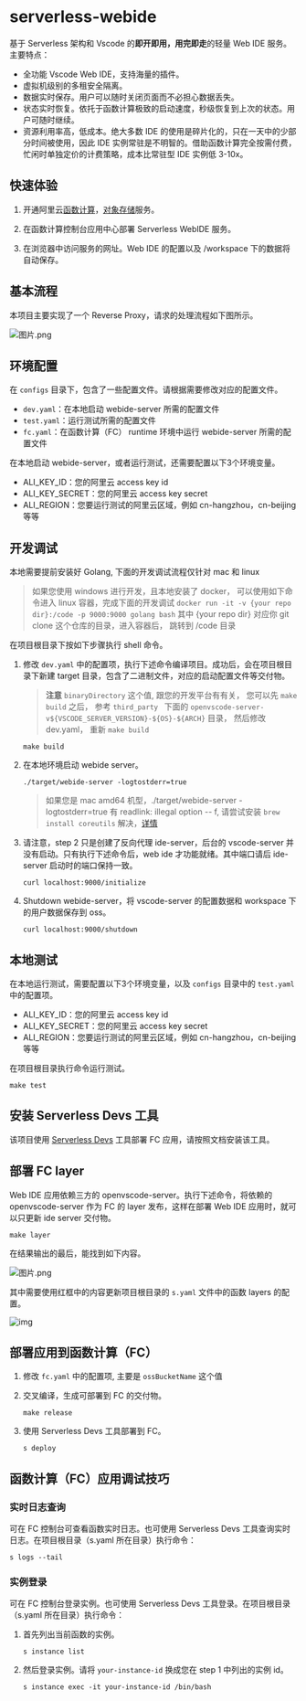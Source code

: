 # serverless-webide

基于 Serverless 架构和 Vscode 的**即开即用，用完即走**的轻量 Web IDE 服务。主要特点：

* 全功能 Vscode Web IDE，支持海量的插件。
* 虚拟机级别的多租安全隔离。
* 数据实时保存。用户可以随时关闭页面而不必担心数据丢失。
* 状态实时恢复。依托于函数计算极致的启动速度，秒级恢复到上次的状态。用户可随时继续。
* 资源利用率高，低成本。绝大多数 IDE 的使用是碎片化的，只在一天中的少部分时间被使用，因此 IDE 实例常驻是不明智的。借助函数计算完全按需付费，忙闲时单独定价的计费策略，成本比常驻型 IDE 实例低 3-10x。

## 快速体验

1. 开通阿里云[函数计算](https://fcnext.console.aliyun.com/)，[对象存储](https://oss.console.aliyun.com)服务。

2. 在函数计算控制台应用中心部署 Serverless WebIDE 服务。

3. 在浏览器中访问服务的网址。Web IDE 的配置以及 /workspace 下的数据将自动保存。

## 基本流程

本项目主要实现了一个 Reverse Proxy，请求的处理流程如下图所示。

![图片.png](https://cdn.nlark.com/yuque/0/2022/png/995498/1652601830486-bfea1122-433a-49d6-b276-02ab522d8b1e.png)

## 环境配置

在 `configs` 目录下，包含了一些配置文件。请根据需要修改对应的配置文件。

* `dev.yaml`：在本地启动 webide-server 所需的配置文件
* `test.yaml`：运行测试所需的配置文件
* `fc.yaml`：在函数计算（FC） runtime 环境中运行 webide-server 所需的配置文件

在本地启动 webide-server，或者运行测试，还需要配置以下3个环境变量。

* ALI_KEY_ID：您的阿里云 access key id
* ALI_KEY_SECRET：您的阿里云 access key secret
* ALI_REGION：您要运行测试的阿里云区域，例如 cn-hangzhou，cn-beijing 等等

## 开发调试

本地需要提前安装好 Golang, 下面的开发调试流程仅针对 mac 和 linux

> 如果您使用 windows 进行开发，且本地安装了 docker， 可以使用如下命令进入 linux 容器，完成下面的开发调试
> `docker run -it -v {your repo dir}:/code -p 9000:9000 golang bash`
> 其中 {your repo dir} 对应你 git clone 这个仓库的目录，进入容器后， 跳转到 /code 目录 

在项目根目录下按如下步骤执行 shell 命令。

1. 修改 `dev.yaml` 中的配置项，执行下述命令编译项目。成功后，会在项目根目录下新建 target 目录，包含了二进制文件，对应的启动配置文件等交付物。
   > **注意** `binaryDirectory` 这个值,  跟您的开发平台有有关， 您可以先 `make build` 之后， 参考 `third_party ` 下面的 `openvscode-server-v${VSCODE_SERVER_VERSION}-${OS}-${ARCH}` 目录， 然后修改 dev.yaml， 重新 `make build`

   ```shell
   make build
   ```

2. 在本地环境启动 webide server。

   ```shell
   ./target/webide-server -logtostderr=true
   ```

   > 如果您是 mac amd64 机型，./target/webide-server -logtostderr=true 有 readlink: illegal option -- f, 请尝试安装 `brew install coreutils` 解决，[详情](https://www.cnblogs.com/cphmvp/p/7070941.html) 

3. 请注意，step 2 只是创建了反向代理 ide-server，后台的 vscode-server 并没有启动。只有执行下述命令后，web ide 才功能就绪。其中端口请后 ide-server 启动时的端口保持一致。

   ```shell
   curl localhost:9000/initialize
   ```

4. Shutdown webide-server，将 vscode-server 的配置数据和 workspace 下的用户数据保存到 oss。

   ```shell
   curl localhost:9000/shutdown
   ```

## 本地测试

在本地运行测试，需要配置以下3个环境变量，以及 `configs` 目录中的 `test.yaml` 中的配置项。

* ALI_KEY_ID：您的阿里云 access key id
* ALI_KEY_SECRET：您的阿里云 access key secret
* ALI_REGION：您要运行测试的阿里云区域，例如 cn-hangzhou，cn-beijing 等等

在项目根目录执行命令运行测试。

```shell
make test
```

## 安装 Serverless Devs 工具

该项目使用 [Serverless Devs](https://docs.serverless-devs.com/serverless-devs/quick_start) 工具部署 FC 应用，请按照文档安装该工具。

## 部署 FC layer

Web IDE 应用依赖三方的 openvscode-server。执行下述命令，将依赖的 openvscode-server 作为 FC 的 layer 发布，这样在部署 Web IDE 应用时，就可以只更新 ide server 交付物。

```shell
make layer
```

在结果输出的最后，能找到如下内容。

![图片.png](https://cdn.nlark.com/yuque/0/2022/png/995498/1652580278643-16a68082-464d-4ad7-95bf-aa1db8cd8fd0.png)

其中需要使用红框中的内容更新项目根目录的 `s.yaml` 文件中的函数 layers 的配置。

![img](https://cdn.nlark.com/yuque/0/2022/png/995498/1652580602698-2abb72d6-bef9-4b7b-a683-4bee1b3c5085.png?x-oss-process=image%2Fresize%2Cw_1500%2Climit_0)

## 部署应用到函数计算（FC）
1. 修改 `fc.yaml` 中的配置项, 主要是 `ossBucketName` 这个值
 
2. 交叉编译，生成可部署到 FC 的交付物。

   ```shell
   make release
   ```

3. 使用 Serverless Devs 工具部署到 FC。

   ```shell
   s deploy
   ```

## 函数计算（FC）应用调试技巧

### 实时日志查询

可在 FC 控制台可查看函数实时日志。也可使用 Serverless Devs 工具查询实时日志。在项目根目录（s.yaml 所在目录）执行命令：

```shell
s logs --tail
```

### 实例登录

可在 FC 控制台登录实例。也可使用 Serverless Devs 工具登录。在项目根目录（s.yaml 所在目录）执行命令：

1. 首先列出当前函数的实例。

   ```shell
   s instance list
   ```

2. 然后登录实例。请将 `your-instance-id` 换成您在 step 1 中列出的实例 id。

   ```shell
   s instance exec -it your-instance-id /bin/bash
   ```

   
